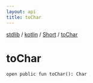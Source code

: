 ```yaml
---
layout: api
title: toChar
---
```

[stdlib](../../index.html) / [kotlin](../index.html) / [Short](index.html) / [toChar](toChar.html)

# toChar

```
open public fun toChar(): Char
```
